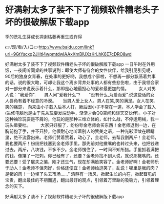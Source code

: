# 好满射太多了装不下了视频软件糟老头子坏的很破解版下载app
季的洗礼生芽成长凋谢枯萎再重生或许得

👉/观/看/入/口👉http://www.baidu.com/link?url=9GtYscxq2JHtl4wpmtdwIAAxXmBlUXzKrLhK6E7cDRO&wd

好满射太多了装不下了视频软件糟老头子坏的很破解版下载app	一日午时在外用饭，一夜间听同桌的共事说到：即使大师有符合的女性伙伴，给我引见引见呢，90后的独身女青春，在处事的更好哟，我想成个家啦，不想再一部分飘荡着共事的话，说的很大略，可却让我这个离乡背井处事的人都有些悲伤啦，由于我领会家对一部分来说表示着什么，那即是心地最担心的爱和最更加的情。
　　女人对男人说："我爱你".　　男人问"爱我什么"?　　"没有什么,为爱而爱".说这些话的女人唇角有着不经意的冷漠。　　当男人爱上女人。男人在笑,笑的满足。女人在笑.笑的痛楚，
向来由小子载入后本人打，厥后因小子不常在一道，本人学会了载入(进修电脑也是由于先从玩耍发端动手，渐渐才会QQ空间和谈天交伙伴)。小子对这种袖珍玩耍是不屑的，他玩的是那种三维立体的，如什么战，不停运用械，我一玩头晕要吐。
　　大家只好服了，纷纷夸金老师会买东西！金老师退到一边，在胸前抱了手，并不开腔。他很耐心地听着别人的赞美之语，一种光彩深敛在眼睛里，绝不流露出来。老师们赞着赞着，动心了，金老师，去帮我割两斤！金老师，我也要两斤！纷纷把钱塞到金老师手里。那先前对他撇嘴的也转过头来，也把钱递过去。两斤，八块钱，不多不少。金老师愣住了，一时间不知所措。手里抓着满把的钱，像攥了一把刺。你已经有了，还要？金老师找不到人说，就说那撇嘴的。还要还要！受了屠夫之骗，刚才还生气，现在却满脸笑容了。金老师好啊！金老师乐于助人！金老师不但肉好，价格还便宜！金老师给逗笑了，乱说！哪里是我的肉？是猪的肉！一边埋了头去市场……”
清静有一场风，掀起生长的内在，掀起瞥见的宝贵，翻出最佳的不期而遇，翻出最好的观点，引领着万里路的吸吸力，引领着理念的天下。

好满射太多了装不下了视频软件糟老头子坏的很破解版下载app
